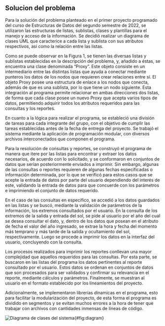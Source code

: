 ## Solucion del problema 

Para la solución del problema planteado en el primer proyecto programado del 
curso de Estructuras de Datos del segundo semestre de 2022, se utilizaron las 
estructuras de listas, sublistas, clases y plantillas para el manejo y acceso 
de la información. Se decidió realizar un diagrama de clases UML que caracterice 
a cada lista y sublista con sus atributos respectivos, así como la relación 
entre las listas. 

Como se puede observar en la Figura 1, se tienen las diversas listas y sublistas 
establecidas en la descripción del problema, y, añadido a éstas, se encuentra una 
clase denominada “Proxy”. Este objeto consiste en un intermediario entre las distintas 
listas que ayuda a conectar mediante punteros los datos de los nodos que requieren crear 
relaciones entre sí. El objeto Proxy posee una estructura de enlace a los nodos que 
conecta, además de que es una sublista, por lo que tiene un nodo siguiente. Esta 
integración al programa permite relacionar en ambas direcciones dos listas, de 
forma que cada clase posee un nuevo Proxy que acepta varios tipos de datos, 
permitiendo adquirir todos los atributos requeridos para las consultas y 
los reportes.

En cuanto a la lógica para realizar el programa, se estableció una división de 
tareas para cada integrante del grupo, con el objetivo de cumplir las tareas 
establecidas antes de la fecha de entrega del proyecto. Se trabajó el sistema 
mediante la aplicación de programación modular, con diversos archivos 
interconectados que componen el programa.

Para la resolución de consultas y reportes, se construyó el programa de manera 
que itere por las listas para encontrar y extraer los datos necesarios, de acuerdo 
con lo solicitado, y se conformaron en conjuntos de datos que serían posteriormente 
enviados a imprimir. Sin embargo, algunas de las consultas o reportes requieren 
de algunas fechas especificadas o información determinada, por lo que se verificó 
para estos casos que se acepte la entrada de datos por parte del usuario dependiendo 
del interés de este, validando la entrada de datos para que concuerde con los 
parámetros e imprimiendo el conjunto de datos requerido.

En el caso de las consultas en específico, se accedió a los datos guardados en las 
listas y se buscó, mediante la validación de parámetros de la información, los 
extremos consultados por el usuario. En la consulta de los extremos de la salida y 
entrada del sol, se pide al usuario por el año del cual se desea consultar el dato, 
y, dentro de los datos que posean en el atributo de fecha el valor del año ingresado, 
se extrae la hora y fecha del momento más temprano y más tarde de la salida y 
ocultamiento del sol, respectivamente. Luego se procede a imprimir los datos en 
la interfaz del usuario, concluyendo con la consulta.

Los procesos realizados para imprimir los reportes conllevan una mayor complejidad 
que aquellos requeridos para las consultas. Por esta parte, se buscaron en las listas 
del programa los datos pertinentes al reporte consultado por el usuario. Estos datos 
se ordenan en conjuntos de datos que son procesados para ser validados y confirmar 
su relevancia en el reporte, mediante cálculos y parámetros. Finalmente, se muestran 
al usuario en el formato establecido por los lineamientos del proyecto.

Adicionalmente, se implementaron librerías dinamicas en el programa, esto para facilitar
la modularización del proyecto, de esta forma el programa es dividido en segmentos y 
se evitan muchos errores a la hora de tener que trabajar con archivos con cantidades inmensas
de líneas de código.

![[Diagrama de clases del sistema]()](images/uml_diagram.png){#fig:diagram}
